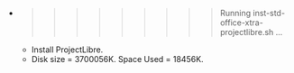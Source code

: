 * >>>>>>>>> Running inst-std-office-xtra-projectlibre.sh ...
  * Install ProjectLibre.
  * Disk size = 3700056K. Space Used = 18456K.
